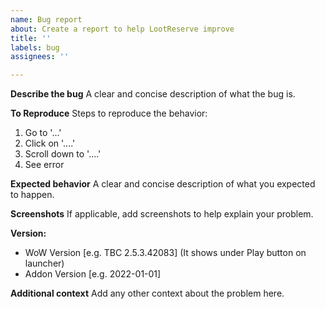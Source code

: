 ```yaml
---
name: Bug report
about: Create a report to help LootReserve improve
title: ''
labels: bug
assignees: ''

---
```


**Describe the bug**
A clear and concise description of what the bug is.

**To Reproduce**
Steps to reproduce the behavior:

1. Go to '...'
2. Click on '....'
3. Scroll down to '....'
4. See error

**Expected behavior**
A clear and concise description of what you expected to happen.

**Screenshots**
If applicable, add screenshots to help explain your problem.

**Version:**

- WoW Version [e.g. TBC 2.5.3.42083] (It shows under Play button on launcher)
- Addon Version [e.g. 2022-01-01]

**Additional context**
Add any other context about the problem here.
